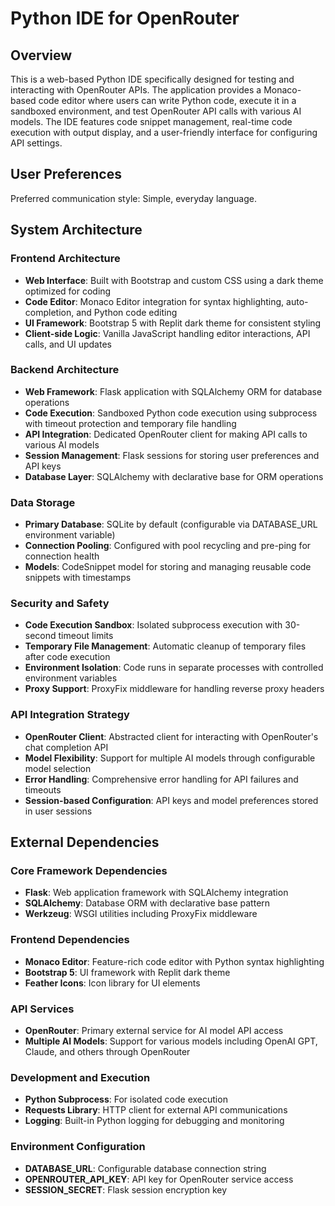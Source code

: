 # Python IDE for OpenRouter

## Overview

This is a web-based Python IDE specifically designed for testing and interacting with OpenRouter APIs. The application provides a Monaco-based code editor where users can write Python code, execute it in a sandboxed environment, and test OpenRouter API calls with various AI models. The IDE features code snippet management, real-time code execution with output display, and a user-friendly interface for configuring API settings.

## User Preferences

Preferred communication style: Simple, everyday language.

## System Architecture

### Frontend Architecture
- **Web Interface**: Built with Bootstrap and custom CSS using a dark theme optimized for coding
- **Code Editor**: Monaco Editor integration for syntax highlighting, auto-completion, and Python code editing
- **UI Framework**: Bootstrap 5 with Replit dark theme for consistent styling
- **Client-side Logic**: Vanilla JavaScript handling editor interactions, API calls, and UI updates

### Backend Architecture
- **Web Framework**: Flask application with SQLAlchemy ORM for database operations
- **Code Execution**: Sandboxed Python code execution using subprocess with timeout protection and temporary file handling
- **API Integration**: Dedicated OpenRouter client for making API calls to various AI models
- **Session Management**: Flask sessions for storing user preferences and API keys
- **Database Layer**: SQLAlchemy with declarative base for ORM operations

### Data Storage
- **Primary Database**: SQLite by default (configurable via DATABASE_URL environment variable)
- **Connection Pooling**: Configured with pool recycling and pre-ping for connection health
- **Models**: CodeSnippet model for storing and managing reusable code snippets with timestamps

### Security and Safety
- **Code Execution Sandbox**: Isolated subprocess execution with 30-second timeout limits
- **Temporary File Management**: Automatic cleanup of temporary files after code execution
- **Environment Isolation**: Code runs in separate processes with controlled environment variables
- **Proxy Support**: ProxyFix middleware for handling reverse proxy headers

### API Integration Strategy
- **OpenRouter Client**: Abstracted client for interacting with OpenRouter's chat completion API
- **Model Flexibility**: Support for multiple AI models through configurable model selection
- **Error Handling**: Comprehensive error handling for API failures and timeouts
- **Session-based Configuration**: API keys and model preferences stored in user sessions

## External Dependencies

### Core Framework Dependencies
- **Flask**: Web application framework with SQLAlchemy integration
- **SQLAlchemy**: Database ORM with declarative base pattern
- **Werkzeug**: WSGI utilities including ProxyFix middleware

### Frontend Dependencies
- **Monaco Editor**: Feature-rich code editor with Python syntax highlighting
- **Bootstrap 5**: UI framework with Replit dark theme
- **Feather Icons**: Icon library for UI elements

### API Services
- **OpenRouter**: Primary external service for AI model API access
- **Multiple AI Models**: Support for various models including OpenAI GPT, Claude, and others through OpenRouter

### Development and Execution
- **Python Subprocess**: For isolated code execution
- **Requests Library**: HTTP client for external API communications
- **Logging**: Built-in Python logging for debugging and monitoring

### Environment Configuration
- **DATABASE_URL**: Configurable database connection string
- **OPENROUTER_API_KEY**: API key for OpenRouter service access
- **SESSION_SECRET**: Flask session encryption key